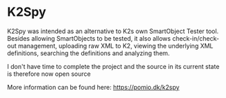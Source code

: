 # K2Spy

K2Spy was intended as an alternative to K2s own SmartObject Tester tool. Besides allowing SmartObjects to be tested, it also allows check-in/check-out management, uploading raw XML to K2, viewing the underlying XML definitions, searching the definitions and analyzing them.

I don't have time to complete the project and the source in its current state is therefore now open source


More information can be found here: https://pomio.dk/k2spy
